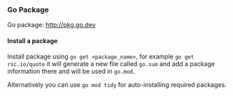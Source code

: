 ### Go Package

Go package: http://pkg.go.dev

#### Install a package
Install package using `go get <package_name>`, for example `go get rsc.io/quote`
it will generate a new file called `go.sum` and add a package information there and will be used in `go.mod`.

Alternatively you can use `go mod tidy` for auto-installing required packages.